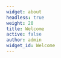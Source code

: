 ```yaml
---
widget: about
headless: true
weight: 20
title: Welcome
active: false
author: admin
widget_id: Welcome
---
```

